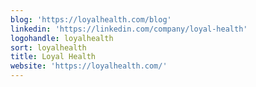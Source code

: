 ```yaml
---
blog: 'https://loyalhealth.com/blog'
linkedin: 'https://linkedin.com/company/loyal-health'
logohandle: loyalhealth
sort: loyalhealth
title: Loyal Health
website: 'https://loyalhealth.com/'
---
```

